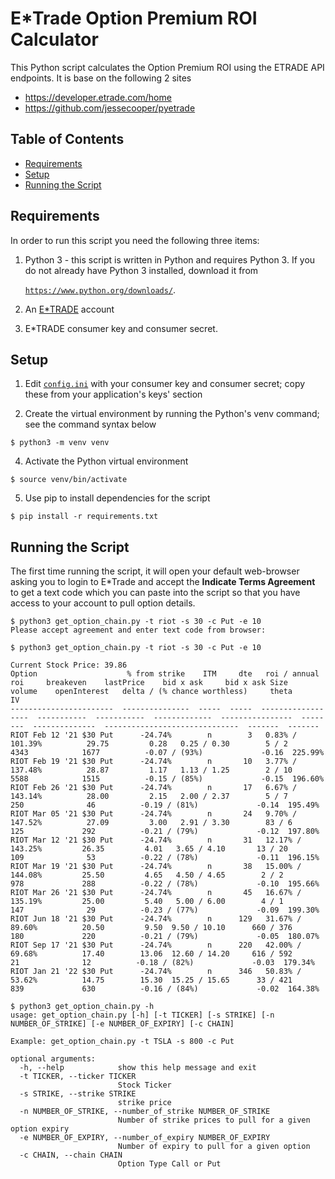 # E*Trade Option Premium ROI Calculator

This Python script calculates the Option Premium ROI using the ETRADE API endpoints. It is base on the following 2 sites
* https://developer.etrade.com/home
* https://github.com/jessecooper/pyetrade

## Table of Contents

* [Requirements](#requirements)
* [Setup](#setup)
* [Running the Script](#running-the-script)

## Requirements

In order to run this script you need the following three items:

1. Python 3 - this script is written in Python and requires Python 3. If you do not
already have Python 3 installed, download it from

   [`https://www.python.org/downloads/`](https://www.python.org/downloads/).

2. An [E*TRADE](https://us.etrade.com) account

3. E*TRADE consumer key and consumer secret.


## Setup

1. Edit [`config.ini`](config.ini)
with your consumer key and consumer secret; copy these from your application's keys' section

3. Create the virtual environment by running the Python's venv command; see the command syntax below

```
$ python3 -m venv venv
```

4. Activate the Python virtual environment

```
$ source venv/bin/activate
```

5. Use pip to install dependencies for the script

```
$ pip install -r requirements.txt
```

## Running the Script
The first time running the script, it will open your default web-browser asking you to login to E*Trade and accept the **Indicate Terms Agreement** to get a text code which you can paste into the script so that you have access to your account to pull option details.
```
$ python3 get_option_chain.py -t riot -s 30 -c Put -e 10
Please accept agreement and enter text code from browser:
```

```
$ python3 get_option_chain.py -t riot -s 30 -c Put -e 10

Current Stock Price: 39.86
Option                    % from strike    ITM     dte   roi / annual roi     breakeven    lastPrice    bid x ask     bid x ask Size     volume    openInterest   delta / (% chance worthless)     theta       IV
-----------------------  ---------------  -----  -----  ------------------  -----------  -----------  -------------  ----------------  --------  --------------  ------------------------------  -------  -------
RIOT Feb 12 '21 $30 Put      -24.74%        n        3   0.83% / 101.39%          29.75         0.28   0.25 / 0.30        5 / 2            4343            1677          -0.07 / (93%)             -0.16  225.99%
RIOT Feb 19 '21 $30 Put      -24.74%        n       10   3.77% / 137.48%          28.87         1.17   1.13 / 1.25        2 / 10           5588            1515          -0.15 / (85%)             -0.15  196.60%
RIOT Feb 26 '21 $30 Put      -24.74%        n       17   6.67% / 143.14%          28.00         2.15   2.00 / 2.37        5 / 7             250              46          -0.19 / (81%)             -0.14  195.49%
RIOT Mar 05 '21 $30 Put      -24.74%        n       24   9.70% / 147.52%          27.09         3.00   2.91 / 3.30        83 / 6            125             292          -0.21 / (79%)             -0.12  197.80%
RIOT Mar 12 '21 $30 Put      -24.74%        n       31   12.17% / 143.25%         26.35         4.01   3.65 / 4.10       13 / 20            109              53          -0.22 / (78%)             -0.11  196.15%
RIOT Mar 19 '21 $30 Put      -24.74%        n       38   15.00% / 144.08%         25.50         4.65   4.50 / 4.65        2 / 2             978             288          -0.22 / (78%)             -0.10  195.66%
RIOT Mar 26 '21 $30 Put      -24.74%        n       45   16.67% / 135.19%         25.00         5.40   5.00 / 6.00        4 / 1             147              29          -0.23 / (77%)             -0.09  199.30%
RIOT Jun 18 '21 $30 Put      -24.74%        n      129   31.67% / 89.60%          20.50         9.50  9.50 / 10.10      660 / 376           180             220          -0.21 / (79%)             -0.05  180.07%
RIOT Sep 17 '21 $30 Put      -24.74%        n      220   42.00% / 69.68%          17.40        13.06  12.60 / 14.20     616 / 592            21              12          -0.18 / (82%)             -0.03  179.34%
RIOT Jan 21 '22 $30 Put      -24.74%        n      346   50.83% / 53.62%          14.75        15.30  15.25 / 15.65      33 / 421           839             630          -0.16 / (84%)             -0.02  164.38%
```

```
$ python3 get_option_chain.py -h
usage: get_option_chain.py [-h] [-t TICKER] [-s STRIKE] [-n NUMBER_OF_STRIKE] [-e NUMBER_OF_EXPIRY] [-c CHAIN]

Example: get_option_chain.py -t TSLA -s 800 -c Put

optional arguments:
  -h, --help            show this help message and exit
  -t TICKER, --ticker TICKER
                        Stock Ticker
  -s STRIKE, --strike STRIKE
                        strike price
  -n NUMBER_OF_STRIKE, --number_of_strike NUMBER_OF_STRIKE
                        Number of strike prices to pull for a given option expiry
  -e NUMBER_OF_EXPIRY, --number_of_expiry NUMBER_OF_EXPIRY
                        Number of expiry to pull for a given option
  -c CHAIN, --chain CHAIN
                        Option Type Call or Put
```

